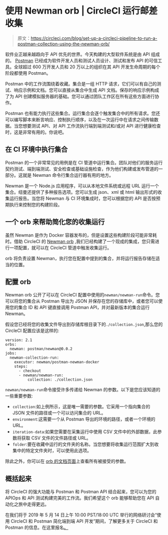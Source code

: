 # 使用 Newman orb | CircleCI 运行邮差收集

> 原文：<https://circleci.com/blog/set-up-a-circleci-pipeline-to-run-a-postman-collection-using-the-newman-orb/>

软件业正越来越趋向于 API 优先的世界。今天构建的大型软件系统是由 API 组成的。 [Postman](https://www.getpostman.com/) 已经成为软件开发人员和测试人员设计、测试和发布 API 的可信工具。全球超过 600 万开发人员和 20 万以上的组织在其 API 开发生命周期的每个阶段都使用 Postman。

Postman 中的工作流围绕着收藏。集合是一组 HTTP 请求，它们可以有自己的测试、响应示例和文档。您可以直接从集合中生成 API 文档。保存的响应示例构成了为 API 创建模拟服务器的基础。您可以通过团队工作区在所有这些方面进行协作。

Postman 也有能力执行这些集合。运行集合会逐个触发集合中的所有请求。您还可以编写脚本来断言响应、控制执行顺序，以及在一次运行中在请求之间传输数据。当您想要测试 API、对 API 工作流执行端到端测试和/或对 API 进行健康检查时，这是非常有用的。你说吧。

## 在 CI 环境中执行集合

Postman 的一个非常常见的用例是在 CI 管道中运行集合。团队对他们的服务运行契约测试、端到端测试、安全检查或基础设施检查，作为他们构建或发布管道的一部分。这就是 Newman 命令行集合运行器有用的地方。

Newman 是一个 Node.js 应用程序，可以从本地文件系统或远程 URL 运行一个集合。纽曼还提供了多种报告选项。您可以生成 json、xml 或 html 输出形式的收集运行报告。当您将 Newman 与 CI 环境集成时，您可以根据您的 API 是否按预期执行来控制您的构建阶段。

## 一个 orb 来帮助简化您的收集运行

虽然 Newman 是作为 Docker 容器发布的，但是设置这些构建阶段可能非常耗时。借助 CircleCI 的 [Newman orb](https://circleci.com/developer/orbs/orb/postman/newman) ,我们已经构建了一个现成的集成，您只需进行一项配置，就可以在 CircleCI 管道中触发收集运行。

orb 将负责设置 Newman，执行您在配置中提到的集合，并将运行报告存储在适当的位置。

## 配置 orb

Newman orb 公开了可以在 CircleCI 配置中使用的`newman/newman-run`命令。您可以将您的集合从 Postman 导出为 JSON 并保存在您的存储库中，或者您可以使用您的集合 ID 和 API 键直接调用 Postman API，并对最新版本的集合运行 Newman。

假设您已经将您的收集文件导出到存储库根目录下的`./collection.json`,那么您的 CircleCI 配置应该是这样的:

```
version: 2.1
orbs:
  newman: postman/newman@0.0.2
jobs:
  newman-collection-run:
    executor: newman/postman-newman-docker
    steps:
      - checkout
      - newman/newman-run:
          collection: ./collection.json 
```

`newman/newman-run`命令接受许多传递给 Newman 的参数。以下是您应该知道的一些重要参数:

*   `collection`:如上例所示，这是唯一需要的参数。它采用一个指向集合的 JSON 文件的路径或一个可以访问集合的 URL。
*   `environment`:这需要一个从 Postman 导出的环境的路径，或者一个环境的 URL。
*   `iteration-data`:如果您需要在采集运行中使用 CSV 文件中的外部数据，此参数将获取 CSV 文件的文件路径或 URL。
*   `folder`:要在收藏中运行的文件夹的名称。当您想要将收集运行范围扩大到收集中的特定文件夹时，可以使用此选项。

除此之外，你可以在 [orb 的文档页面](https://circleci.com/developer/orbs/orb/postman/newman)上查看所有被接受的参数。

## 概括起来

将 CircleCI 的强大功能与 Postman 和 Postman API 结合起来，您可以为您的 APIOps 和 API 测试构建完美的工作流。我们希望这个 orb 能够帮助您在 API 自动化之旅中走得更远。

在我们将于 2019 年 5 月 14 日上午 10:00 PST/18:00 UTC 举行的网络研讨会“使用 CircleCI 和 Postman 简化端到端 API 开发”期间，了解更多关于 CircleCI 和 Postman 的信息。在这里报名[。](https://www2.circleci.com/CircleCI-Postman-Orbs-Webinar.html)